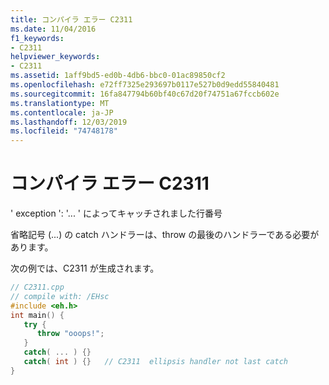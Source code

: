 ```yaml
---
title: コンパイラ エラー C2311
ms.date: 11/04/2016
f1_keywords:
- C2311
helpviewer_keywords:
- C2311
ms.assetid: 1aff9bd5-ed0b-4db6-bbc0-01ac89850cf2
ms.openlocfilehash: e72ff7325e293697b0117e527b0d9edd55840481
ms.sourcegitcommit: 16fa847794b60bf40c67d20f74751a67fccb602e
ms.translationtype: MT
ms.contentlocale: ja-JP
ms.lasthandoff: 12/03/2019
ms.locfileid: "74748178"
---
```

# <a name="compiler-error-c2311"></a>コンパイラ エラー C2311

' exception ': '... ' によってキャッチされました行番号

省略記号 (...) の catch ハンドラーは、throw の最後のハンドラーである必要があります。

次の例では、C2311 が生成されます。

```cpp
// C2311.cpp
// compile with: /EHsc
#include <eh.h>
int main() {
   try {
      throw "ooops!";
   }
   catch( ... ) {}
   catch( int ) {}   // C2311  ellipsis handler not last catch
}
```
